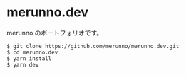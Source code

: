 # merunno.dev

merunno のポートフォリオです。

```shell
$ git clone https://github.com/merunno/merunno.dev.git
$ cd merunno.dev
$ yarn install
$ yarn dev
```
